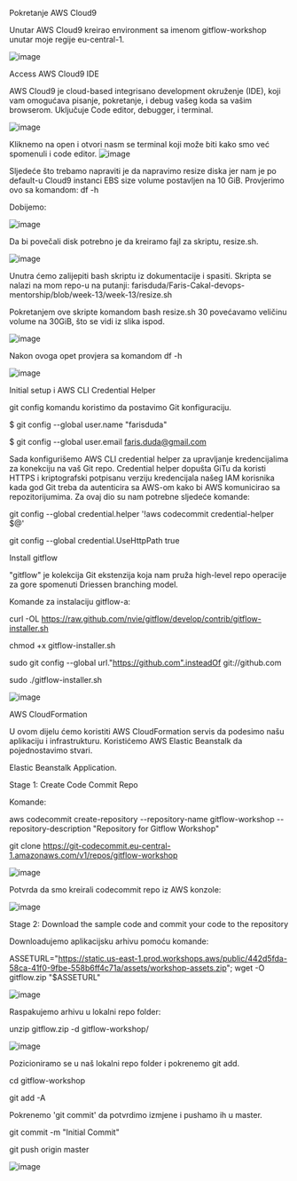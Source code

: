 Pokretanje AWS Cloud9

Unutar AWS Cloud9 kreirao environment sa imenom gitflow-workshop unutar moje regije eu-central-1.

![image](https://github.com/farisduda/Faris-Cakal-devops-mentorship/assets/39408064/8ba273ca-ab26-4476-b7b4-b7bfbbdab408)

Access AWS Cloud9 IDE

AWS Cloud9 je cloud-based integrisano development okruženje (IDE), koji vam omogućava pisanje, pokretanje, i debug vašeg koda sa vašim browserom. Uključuje Code editor, debugger, i terminal.

![image](https://github.com/farisduda/Faris-Cakal-devops-mentorship/assets/39408064/f30dc6b5-8126-419a-b39a-c0a7d3732d6d)

Kliknemo na open i otvori nasm se terminal koji može biti kako smo već spomenuli i code editor.
![image](https://github.com/farisduda/Faris-Cakal-devops-mentorship/assets/39408064/96d04dc2-4ccc-452c-9cc2-51f43a111d17)

Sljedeće što trebamo napraviti je da napravimo resize diska jer nam je po default-u Cloud9 instanci EBS size volume postavljen na 10 GiB.
Provjerimo ovo sa komandom: df -h

Dobijemo:

![image](https://github.com/farisduda/Faris-Cakal-devops-mentorship/assets/39408064/fc990b84-81cb-4fec-94dd-f224c67c501c)

Da bi povečali disk potrebno je da kreiramo fajl za skriptu, resize.sh.

![image](https://github.com/farisduda/Faris-Cakal-devops-mentorship/assets/39408064/875099da-5e81-47e9-a9d7-84b7c4a1663b)

Unutra ćemo zalijepiti bash skriptu iz dokumentacije i spasiti. Skripta se nalazi na mom repo-u na putanji: farisduda/Faris-Cakal-devops-mentorship/blob/week-13/week-13/resize.sh

Pokretanjem ove skripte komandom bash resize.sh 30 povećavamo veličinu volume na 30GiB, što se vidi iz slika ispod.


![image](https://github.com/farisduda/Faris-Cakal-devops-mentorship/assets/39408064/9b472548-386e-4349-aa63-fd63b5195f54)

Nakon ovoga opet provjera sa komandom df -h 

![image](https://github.com/farisduda/Faris-Cakal-devops-mentorship/assets/39408064/0eaa8c35-e275-4830-b19a-5dfdbeefb545)

Initial setup i AWS CLI Credential Helper

git config komandu koristimo da postavimo Git konfiguraciju.

$ git config --global user.name "farisduda"

$ git config --global user.email faris.duda@gmail.com

Sada konfigurišemo AWS CLI credential helper za upravljanje kredencijalima za konekciju na vaš Git repo. 
Credential helper dopušta GiTu da koristi HTTPS i kriptografski potpisanu verziju kredencijala našeg IAM korisnika kada god Git treba da autenticira sa AWS-om kako bi AWS komunicirao sa repozitorijumima.
Za ovaj dio su nam potrebne sljedeće komande:

git config --global credential.helper '!aws codecommit credential-helper $@'

git config --global credential.UseHttpPath true

Install gitflow


"gitflow" je kolekcija Git ekstenzija koja nam pruža high-level repo operacije za gore spomenuti Driessen branching model.

Komande za instalaciju gitflow-a:


curl -OL https://raw.github.com/nvie/gitflow/develop/contrib/gitflow-installer.sh

chmod +x gitflow-installer.sh

sudo git config --global url."https://github.com".insteadOf git://github.com

sudo ./gitflow-installer.sh




![image](https://github.com/farisduda/Faris-Cakal-devops-mentorship/assets/39408064/9221860d-2d90-40c7-9d74-2f8853230b44)

AWS CloudFormation


U ovom dijelu ćemo koristiti AWS CloudFormation servis da podesimo našu aplikaciju i infrastrukturu. Koristićemo AWS Elastic Beanstalk da pojednostavimo stvari.

Elastic Beanstalk Application.

Stage 1: Create Code Commit Repo

Komande:

aws codecommit create-repository --repository-name gitflow-workshop --repository-description "Repository for Gitflow Workshop"


git clone https://git-codecommit.eu-central-1.amazonaws.com/v1/repos/gitflow-workshop


![image](https://github.com/farisduda/Faris-Cakal-devops-mentorship/assets/39408064/a90cf1b5-16a2-43a6-a087-a8620ae32afc)


Potvrda da smo kreirali codecommit repo iz AWS konzole:



![image](https://github.com/farisduda/Faris-Cakal-devops-mentorship/assets/39408064/64c71e79-f80d-4dcf-96f4-d23d6b369a56)


Stage 2: Download the sample code and commit your code to the repository


Downloadujemo aplikacijsku arhivu pomoću komande:

ASSETURL="https://static.us-east-1.prod.workshops.aws/public/442d5fda-58ca-41f0-9fbe-558b6ff4c71a/assets/workshop-assets.zip"; wget -O gitflow.zip "$ASSETURL"



![image](https://github.com/farisduda/Faris-Cakal-devops-mentorship/assets/39408064/88648035-90f9-4e2e-b659-86314f76c925)


Raspakujemo arhivu u lokalni repo folder:

unzip gitflow.zip -d gitflow-workshop/


![image](https://github.com/farisduda/Faris-Cakal-devops-mentorship/assets/39408064/23407f5d-f053-458f-a196-e98d1848fe15)




Pozicioniramo se u naš lokalni repo folder i pokrenemo git add.

cd gitflow-workshop

git add -A

Pokrenemo 'git commit' da potvrdimo izmjene i pushamo ih u master.


git commit -m "Initial Commit"

git push origin master

![image](https://github.com/farisduda/Faris-Cakal-devops-mentorship/assets/39408064/99105449-997f-4ae1-ae43-c6218c14947f)


















